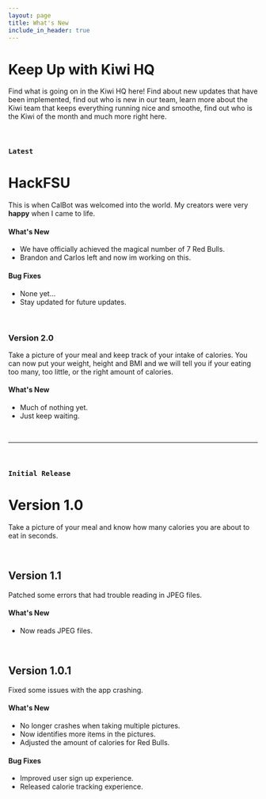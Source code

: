 ```yaml
---
layout: page
title: What's New
include_in_header: true
---
```


# Keep Up with Kiwi HQ
Find what is going on in the Kiwi HQ here! Find about new updates that have been implemented, find out who is new in our team, learn more about the Kiwi team that keeps everything running nice and smoothe, find out who is the Kiwi of the month and much more right here.

<br>

### `Latest`
# **HackFSU**
This is when CalBot was welcomed into the world. My creators were very **happy** when I came to life.

#### What's New
- We have officially achieved the magical number of 7 Red Bulls.
- Brandon and Carlos left and now im working on this.

#### Bug Fixes
- None yet...
- Stay updated for future updates.

<br>

### **Version 2.0**
Take a picture of your meal and keep track of your intake of calories. You can now put your weight, height and BMI and we will tell you if your eating too many, too little, or the right amount of calories.

#### What's New
- Much of nothing yet.
- Just keep waiting.

<br>

________
<br>

### `Initial Release`
# **Version 1.0**
Take a picture of your meal and know how many calories you are about to eat in seconds.

<br>

## **Version 1.1**
Patched some errors that had trouble reading in JPEG files.

#### What's New
- Now reads JPEG files.


<br>

## Version 1.0.1
Fixed some issues with the app crashing.

#### What's New
- No longer crashes when taking multiple pictures.
- Now identifies more items in the pictures.
- Adjusted the amount of calories for Red Bulls.

#### Bug Fixes
- Improved user sign up experience.
- Released calorie tracking experience.

<br>